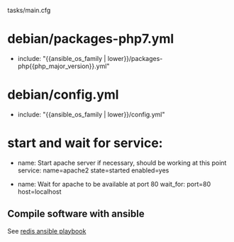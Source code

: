 tasks/main.cfg


# debian/packages-php7.yml
- include: "{{ansible_os_family | lower}}/packages-php{{php_major_version}}.yml"

# debian/config.yml
- include: "{{ansible_os_family | lower}}/config.yml"


# start and wait for service:
- name: Start apache server if necessary, should be working at this point
  service: name=apache2 state=started enabled=yes

- name: Wait for apache to be available at port 80
  wait_for: port=80 host=localhost


## Compile software with ansible

See [redis ansible playbook](https://github.com/DavidWittman/ansible-redis)

